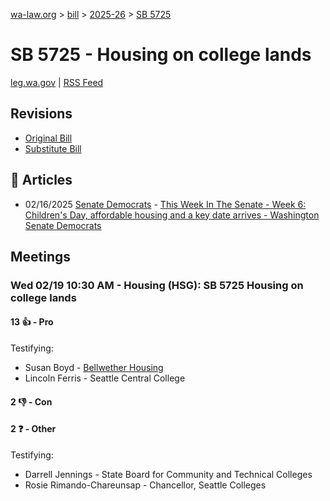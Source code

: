 [wa-law.org](/) > [bill](/bill/) > [2025-26](/bill/2025-26/) > [SB 5725](/bill/2025-26/sb/5725/)

# SB 5725 - Housing on college lands
[leg.wa.gov](https://app.leg.wa.gov/billsummary?BillNumber=5725&Year=2025&Initiative=false) | [RSS Feed](./rss.xml)

## Revisions
* [Original Bill](1/)
* [Substitute Bill](S/)

## 📰 Articles
* 02/16/2025 [Senate Democrats](/org/senate_democrats/) - [This Week In The Senate - Week 6: Children's Day, affordable housing and a key date arrives - Washington Senate Democrats](https://senatedemocrats.wa.gov/blog/2025/02/16/this-week-in-the-senate-week-6-childrens-day-affordable-housing-and-a-key-date-arrives/#:~:text=Senate%20Bill%205725)

## Meetings
### Wed 02/19 10:30 AM - Housing (HSG): SB 5725 Housing on college lands
#### 13 👍 - Pro
Testifying:
* Susan Boyd - [Bellwether Housing](/org/bellwether_housing/)
* Lincoln Ferris - Seattle Central College

#### 2 👎 - Con

#### 2 ❓ - Other
Testifying:
* Darrell Jennings - State Board for Community and Technical Colleges
* Rosie Rimando-Chareunsap - Chancellor, Seattle Colleges
